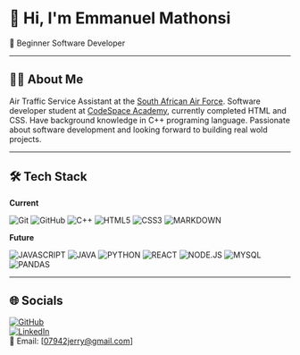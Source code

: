 # 👋 Hi, I'm Emmanuel Mathonsi

  🌱  Beginner Software Developer

---

## 👨‍💻 About Me

Air Traffic Service Assistant at the [South African Air Force](https://www.saairforce.co.za/). Software developer student at [CodeSpace Academy](https://www.codespace.co.za/), currently completed HTML and CSS. Have background knowledge in C++ programing language. Passionate about software development and looking forward to building real wold projects.

---

## 🛠️ Tech Stack

**Current**

![Git](https://img.shields.io/badge/-Git-F05032?style=flat&logo=git&logoColor=white) ![GitHub](https://img.shields.io/badge/-GitHub-181717?style=flat-circle&logo=github)
![C++](https://img.shields.io/badge/c++-%2300599C.svg?style=for-the-badge&amp;logo=c%2B%2B&amp;logoColor=white) ![HTML5](https://img.shields.io/badge/-HTML5-black?style=flat-circle&logo=html5&logoColor=white) ![CSS3](https://img.shields.io/badge/-CSS3-black?style=flat-circle&logo=css3) ![MARKDOWN](https://img.shields.io/badge/markdown-%23000000.svg?style=for-the-badge&amp;logo=markdown&amp;logoColor=white)

**Future**

![JAVASCRIPT](https://img.shields.io/badge/javascript-%23323330.svg?style=for-the-badge&amp;logo=javascript&amp;logoColor=%23F7DF1E) ![JAVA](https://img.shields.io/badge/java-%23ED8B00.svg?style=for-the-badge&amp;logo=openjdk&amp;logoColor=white) ![PYTHON](https://img.shields.io/badge/python-3670A0?style=for-the-badge&amp;logo=python&amp;logoColor=ffdd54) ![REACT](https://img.shields.io/badge/react-%2320232a.svg?style=for-the-badge&amp;logo=react&amp;logoColor=%2361DAFB) ![NODE.JS](https://img.shields.io/badge/node.js-6DA55F?style=for-the-badge&amp;logo=node.js&amp;logoColor=white) ![MYSQL](https://img.shields.io/badge/mysql-4479A1.svg?style=for-the-badge&amp;logo=mysql&amp;logoColor=white) ![PANDAS](https://img.shields.io/badge/pandas-%23150458.svg?style=for-the-badge&amp;logo=pandas&amp;logoColor=white)

---

## 🌐 Socials

[![GitHub](https://img.shields.io/badge/-GitHub-181717?style=flat&logo=github&logoColor=white)](https://github.com/RainDrops88)  
[![LinkedIn](https://img.shields.io/badge/-LinkedIn-blue?style=flat&logo=linkedin&logoColor=white)](https://www.linkedin.com/in/emmanuel-mathonsi-300b33308/)  
📧 Email: [07942jerry@gmail.com]

